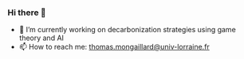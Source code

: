 ### Hi there 👋

- 🔭 I’m currently working on decarbonization strategies using game theory and AI
- 📫 How to reach me: [thomas.mongaillard@univ-lorraine.fr](mailto:thomas.mongaillard@univ-lorraine.fr)
